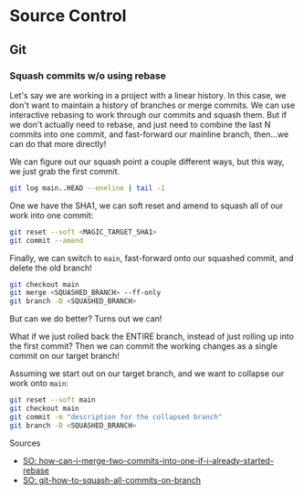 # Source Control

## Git

### Squash commits w/o using rebase

Let's say we are working in a project with a linear history. In this case, we
don't want to maintain a history of branches or merge commits. We can use
interactive rebasing to work through our commits and squash them. But if we
don't actually need to rebase, and just need to combine the last N commits into
one commit, and fast-forward our mainline branch, then...we can do that more
directly!

We can figure out our squash point a couple different ways, but this way, we
just grab the first commit.

```bash
git log main..HEAD --oneline | tail -1
```

One we have the SHA1, we can soft reset and amend to squash all of our work into
one commit:

```bash
git reset --soft <MAGIC_TARGET_SHA1>
git commit --amend
```

Finally, we can switch to `main`, fast-forward onto our squashed commit, and
delete the old branch!

```bash
git checkout main
git merge <SQUASHED_BRANCH> --ff-only
git branch -D <SQUASHED_BRANCH>
```

But can we do better? Turns out we can!

What if we just rolled back the ENTIRE branch, instead of just rolling up into
the first commit? Then we can commit the working changes as a single commit on
our target branch!

Assuming we start out on our target branch, and we want to collapse our work
onto `main`:

```bash
git reset --soft main
git checkout main
git commit -m "description for the collapsed branch"
git branch -D <SQUASHED_BRANCH>
```

Sources

* [SO: how-can-i-merge-two-commits-into-one-if-i-already-started-rebase](https://stackoverflow.com/questions/2563632/how-can-i-merge-two-commits-into-one-if-i-already-started-rebase)
* [SO: git-how-to-squash-all-commits-on-branch](https://stackoverflow.com/questions/25356810/git-how-to-squash-all-commits-on-branch)

